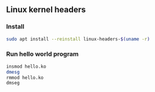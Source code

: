## Linux kernel headers
### Install
```bash
sudo apt install --reinstall linux-headers-$(uname -r)
```
### Run hello world program
```bash
insmod hello.ko
dmesg
rmmod hello.ko
dmseg
```